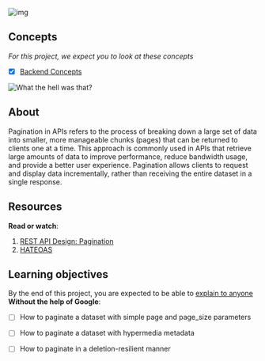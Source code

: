 ![img](https://assets.imaginablefutures.com/media/images/ALX_Logo.max-200x150.png)

## Concepts
*For this project, we expect  you to look at these concepts*
- [X] [Backend Concepts](https://intranet.alxswe.com/concepts/557)

![What the hell was that?](https://s3.amazonaws.com/alx-intranet.hbtn.io/uploads/medias/2019/12/746187b76bea1f46030e.png?X-Amz-Algorithm=AWS4-HMAC-SHA256&X-Amz-Credential=AKIARDDGGGOUSBVO6H7D%2F20230723%2Fus-east-1%2Fs3%2Faws4_request&X-Amz-Date=20230723T055829Z&X-Amz-Expires=86400&X-Amz-SignedHeaders=host&X-Amz-Signature=9b5c23cb04fc46565d606b897534c9d6abc850b2643a19240b04d6fa43511e7d)

## About
Pagination in APIs refers to the process of breaking down a large set of data into smaller, more manageable chunks (pages) that can be returned to clients one at a time. This approach is commonly used in APIs that retrieve large amounts of data to improve performance, reduce bandwidth usage, and provide a better user experience. Pagination allows clients to request and display data incrementally, rather than receiving the entire dataset in a single response.

## Resources
__Read or watch__:

1. [REST API Design: Pagination](https://www.moesif.com/blog/technical/api-design/REST-API-Design-Filtering-Sorting-and-Pagination/#pagination)
2. [HATEOAS](https://en.wikipedia.org/wiki/HATEOAS)


## Learning objectives
By the end of this project, you are expected to be able to [explain to anyone]() __Without the help of Google__:

- [ ] How to paginate a dataset with simple page and page_size parameters
- [ ] How to paginate a dataset with hypermedia metadata
- [ ] How to paginate in a deletion-resilient manner

